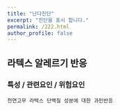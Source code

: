 ```yaml
---
title: "난다진단"
excerpt: "진단을 표시 합니다."
permalink: /222.html
author_profile: false
---
```

## 라텍스 알레르기 반응



### 특성 / 관련요인 / 위험요인

>   

    천연고무 라텍스 단백질 성분에 대한 과민반응
